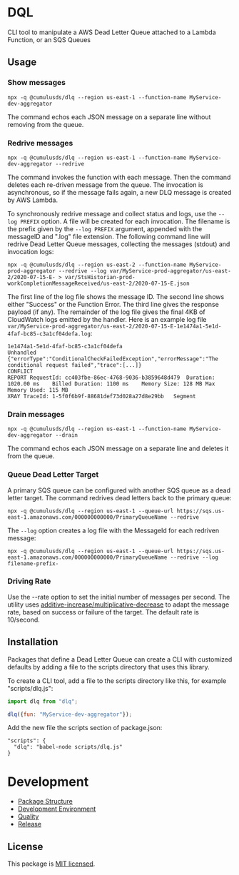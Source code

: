 # DQL

CLI tool to manipulate a AWS Dead Letter Queue attached to a Lambda Function, or an SQS Queues

## Usage

### Show messages
```
npx -q @cumulusds/dlq --region us-east-1 --function-name MyService-dev-aggregator
```

The command echos each JSON message on a separate line without removing from the queue.

### Redrive messages
```
npx -q @cumulusds/dlq --region us-east-1 --function-name MyService-dev-aggregator --redrive
```

The command invokes the function with each message. Then the command deletes each re-driven message from the queue. The invocation is asynchronous, so if the message fails again, a new DLQ message is created by AWS Lambda.

To synchronously redrive message and collect status and logs, use the `--log PREFIX` option. A file will be created for each invocation. The filename is the prefix given by the `--log PREFIX` argument, appended with the messageID and ".log" file extension. The following command line will redrive Dead Letter Queue messages, collecting the messages (stdout) and invocation logs:
```shell script
npx -q @cumulusds/dlq --region us-east-2 --function-name MyService-prod-aggregator --redrive --log var/MyService-prod-aggregator/us-east-2/2020-07-15-E- > var/StsHistorian-prod-workCompletionMessageReceived/us-east-2/2020-07-15-E.json
```

The first line of the log file shows the message ID. The second line shows either "Success" or the Function Error. The third line gives the response payload (if any). The remainder of the log file gives the final 4KB of CloudWatch logs emitted by the handler. Here is an example log file `var/MyService-prod-aggregator/us-east-2/2020-07-15-E-1e1474a1-5e1d-4faf-bc85-c3a1cf04defa.log`:
```text
1e1474a1-5e1d-4faf-bc85-c3a1cf04defa
Unhandled
{"errorType":"ConditionalCheckFailedException","errorMessage":"The conditional request failed","trace":[...]}
CONFLICT
REPORT RequestId: cc403fbe-86ec-4768-9036-b3859648d479	Duration: 1020.00 ms	Billed Duration: 1100 ms	Memory Size: 128 MB	Max Memory Used: 115 MB	
XRAY TraceId: 1-5f0f6b9f-88681def73d028a27d8e29bb	Segment
```

### Drain messages
```
npx -q @cumulusds/dlq --region us-east-1 --function-name MyService-dev-aggregator --drain
```

The command echos each JSON message on a separate line and deletes it from the queue.

### Queue Dead Letter Target

A primary SQS queue can be configured with another SQS queue as a dead letter target. The command redrives dead letters back to the primary queue:

```shell script
npx -q @cumulusds/dlq --region us-east-1 --queue-url https://sqs.us-east-1.amazonaws.com/000000000000/PrimaryQueueName --redrive
```

The `--log` option creates a log file with the MessageId for each redriven message:
```shell script
npx -q @cumulusds/dlq --region us-east-1 --queue-url https://sqs.us-east-1.amazonaws.com/000000000000/PrimaryQueueName --redrive --log filename-prefix-
```

### Driving Rate

Use the --rate option to set the initial number of messages per second. The utility uses [additive-increase/multiplicative-decrease] to adapt the message rate, based on success or failure of the target. The default rate is 10/second.

[additive-increase/multiplicative-decrease]: https://en.wikipedia.org/wiki/Additive_increase/multiplicative_decrease

## Installation

Packages that define a Dead Letter Queue can create a CLI with customized defaults by adding a file to the scripts directory that uses this library. 

To create a CLI tool, add a file to the scripts directory like this, for example "scripts/dlq.js":
```js
import dlq from "dlq";

dlq({fun: "MyService-dev-aggregator"});
```

Add the new file the scripts section of package.json:
```
"scripts": {
  "dlq": "babel-node scripts/dlq.js"
}
```

# Development

- [Package Structure](doc/development.md#package-structure)
- [Development Environment](doc/development.md#development-environment)
- [Quality](doc/development.md#quality)
- [Release](doc/development.md#release)

## License

This package is [MIT licensed](LICENSE).